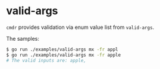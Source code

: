 # valid-args

`cmdr` provides validation via enum value list from `valid-args`.

The samples:

```bash
$ go run ./examples/valid-args mx -fr appl
$ go run ./examples/valid-args mx -fr apple
# The valid inputs are: apple, 
```

